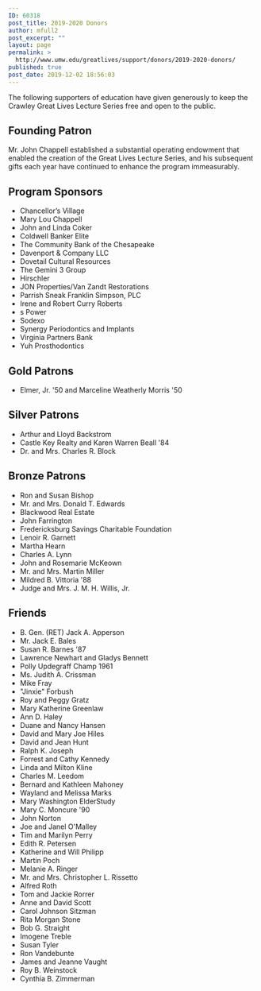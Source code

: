 ```yaml
---
ID: 60318
post_title: 2019-2020 Donors
author: mfull2
post_excerpt: ""
layout: page
permalink: >
  http://www.umw.edu/greatlives/support/donors/2019-2020-donors/
published: true
post_date: 2019-12-02 18:56:03
---
```

The following supporters of education have given generously to keep the Crawley Great Lives Lecture Series free and open to the public.
<h2>Founding Patron</h2>
Mr. John Chappell established a substantial operating endowment that enabled the creation of the Great Lives Lecture Series, and his subsequent gifts each year have continued to enhance the program immeasurably.
<h2>Program Sponsors</h2>
<ul>
 	<li>Chancellor’s Village</li>
 	<li>Mary Lou Chappell</li>
 	<li>John and Linda Coker</li>
 	<li>Coldwell Banker Elite</li>
 	<li>The Community Bank of the Chesapeake</li>
 	<li>Davenport &amp; Company LLC</li>
 	<li>Dovetail Cultural Resources</li>
 	<li>The Gemini 3 Group</li>
 	<li>Hirschler</li>
 	<li>JON Properties/Van Zandt Restorations</li>
 	<li>Parrish Sneak Franklin Simpson, PLC</li>
 	<li>Irene and Robert Curry Roberts</li>
 	<li>s Power</li>
 	<li>Sodexo</li>
 	<li>Synergy Periodontics and Implants</li>
 	<li>Virginia Partners Bank</li>
 	<li>Yuh Prosthodontics</li>
</ul>
<h2>Gold Patrons</h2>
<ul>
 	<li>Elmer, Jr. '50 and Marceline Weatherly Morris '50</li>
</ul>
<h2>Silver Patrons</h2>
<ul>
 	<li>Arthur and Lloyd Backstrom</li>
 	<li>Castle Key Realty and Karen Warren Beall '84</li>
 	<li>Dr. and Mrs. Charles R. Block</li>
</ul>
<h2>Bronze Patrons</h2>
<ul>
 	<li>Ron and Susan Bishop</li>
 	<li>Mr. and Mrs. Donald T. Edwards</li>
 	<li>Blackwood Real Estate</li>
 	<li>John Farrington</li>
 	<li>Fredericksburg Savings Charitable Foundation</li>
 	<li>Lenoir R. Garnett</li>
 	<li>Martha Hearn</li>
 	<li>Charles A. Lynn</li>
 	<li>John and Rosemarie McKeown</li>
 	<li>Mr. and Mrs. Martin Miller</li>
 	<li>Mildred B. Vittoria '88</li>
 	<li>Judge and Mrs. J. M. H. Willis, Jr.</li>
</ul>
<h2>Friends</h2>
<ul>
 	<li>B. Gen. (RET) Jack A. Apperson</li>
 	<li>Mr. Jack E. Bales</li>
 	<li>Susan R. Barnes '87</li>
 	<li>Lawrence Newhart and Gladys Bennett</li>
 	<li>Polly Updegraff Champ 1961</li>
 	<li>Ms. Judith A. Crissman</li>
 	<li>Mike Fray</li>
 	<li>"Jinxie" Forbush</li>
 	<li>Roy and Peggy Gratz</li>
 	<li>Mary Katherine Greenlaw</li>
 	<li>Ann D. Haley</li>
 	<li>Duane and Nancy Hansen</li>
 	<li>David and Mary Joe Hiles</li>
 	<li>David and Jean Hunt</li>
 	<li>Ralph K. Joseph</li>
 	<li>Forrest and Cathy Kennedy</li>
 	<li>Linda and Milton Kline</li>
 	<li>Charles M. Leedom</li>
 	<li>Bernard and Kathleen Mahoney</li>
 	<li>Wayland and Melissa Marks</li>
 	<li>Mary Washington ElderStudy</li>
 	<li>Mary C. Moncure '90</li>
 	<li>John Norton</li>
 	<li>Joe and Janel O'Malley</li>
 	<li>Tim and Marilyn Perry</li>
 	<li>Edith R. Petersen</li>
 	<li>Katherine and Will Philipp</li>
 	<li>Martin Poch</li>
 	<li>Melanie A. Ringer</li>
 	<li>Mr. and Mrs. Christopher L. Rissetto</li>
 	<li>Alfred Roth</li>
 	<li>Tom and Jackie Rorrer</li>
 	<li>Anne and David Scott</li>
 	<li>Carol Johnson Sitzman</li>
 	<li>Rita Morgan Stone</li>
 	<li>Bob G. Straight</li>
 	<li>Imogene Treble</li>
 	<li>Susan Tyler</li>
 	<li>Ron Vandebunte</li>
 	<li>James and Jeanne Vaught</li>
 	<li>Roy B. Weinstock</li>
 	<li>Cynthia B. Zimmerman</li>
</ul>
